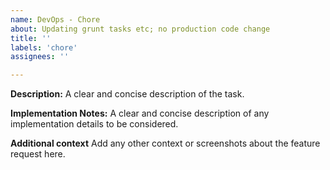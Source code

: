 ```yaml
---
name: DevOps - Chore
about: Updating grunt tasks etc; no production code change
title: ''
labels: 'chore'
assignees: ''

---
```


**Description:**
A clear and concise description of the task.

**Implementation Notes:**
A clear and concise description of any implementation details to be considered.

**Additional context**
Add any other context or screenshots about the feature request here.
